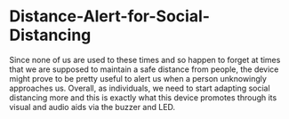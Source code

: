 # Distance-Alert-for-Social-Distancing
Since none of us are used to these times and so happen to forget at times that we are supposed to maintain a safe distance from people, the device might prove to be pretty useful to alert us when a person unknowingly approaches us. Overall, as individuals, we need to start adapting social distancing more and this is exactly what this device promotes through its visual and audio aids via the buzzer and LED.
